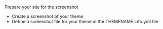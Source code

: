 Prepare your site for the screenshot

* Create a screenshot of your theme
* Define a screenshot file for your theme in the THEMENAME.info.yml file




